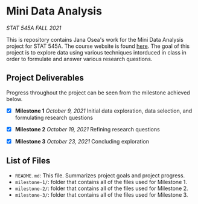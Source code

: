 # Mini Data Analysis

*STAT 545A FALL 2021*

This is repository contains Jana Osea's work for the Mini Data Analysis project for STAT 545A. The course website is found [here](https://stat545.stat.ubc.ca/course/). The goal of this project is to explore data using various techniques intorduced in class in order to formulate and answer various research questions.

## Project Deliverables

Progress throughout the project can be seen from the milestone achieved below.

- [x] **Milestone 1** *October 9, 2021*
Initial data exploration, data selection, and formulating research questions

- [x] **Milestone 2** *October 19, 2021*
Refining research questions

- [x] **Milestone 3** *October 23, 2021*
Concluding exploration


## List of Files

- `README.md`: This file. Summarizes project goals and project progress.
- `milestone-1/`: folder that contains all of the files used for Milestone 1.
- `milestone-2/`: folder that contains all of the files used for Milestone 2.
- `milestone-3/`: folder that contains all of the files used for Milestone 3.
